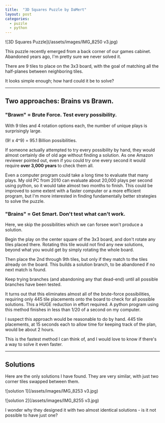 ```yaml
---
title:  "3D Squares Puzzle by DaMert"
layout: post
categories:
  - puzzle
  - python
---
```


![3D Squares Puzzle](/assets/images/IMG_8250 v3.jpg)

This puzzle recently emerged from a back corner of our games cabinet.  Abandoned years ago, I'm pretty sure we never solved it.

There are 9 tiles to place on the 3x3 board, with the goal of matching all the half-planes between neighboring tiles.

It looks simple enough; how hard could it be to solve?

---

## Two approaches: Brains vs Brawn.

### "Brawn" = Brute Force.  Test every possibility.

With 9 tiles and 4 rotation options each, the number of unique plays is surprisingly large.

(9! x 4^9) = 95.1 Billion possibilities.

If someone actually attempted to try every possibility by hand, they would almost certainly die of old age without finding a solution.  As one Amazon reviewer pointed out, even if you could try one every second it would require **over 3,000 years** to check them all.

Even a computer program could take a long time to evaluate that many plays.  My old PC from 2010 can evaluate about 20,000 plays per second using python, so it would take almost two months to finish.  This could be improved to some extent with a faster computer or a more efficient program, but I'm more interested in finding fundamentally better strategies to solve the puzzle.

### "Brains" = Get Smart.  Don't test what can't work.
Here, we skip the possibilities which we can forsee won't produce a solution.

Begin the play on the center square of the 3x3 board, and don't rotate any tiles placed there.  Rotating this tile would not find any new solutions, beyond what you would get by simply rotating the whole board.

Then place the 2nd through 9th tiles, but only if they match to the tiles already on the board.  This builds a solution branch, to be abandoned if no next match is found.

Keep trying branches (and abandoning any that dead-end) until all possible branches have been tested.

It turns out that this eliminates almost all of the brute-force possibilities, requiring only 445 tile placements onto the board to check for all possible solutions.  This a HUGE reduction in effort required.  A python program using this method finishes in less than 1/20 of a second on my computer.

I suspect this approach would be reasonable to do by hand.  445 tile placements, at 15 seconds each to allow time for keeping track of the plan, would be about 2 hours.

This is the fastest method I can think of, and I would love to know if there's a way to solve it even faster.

---

## Solutions
Here are the only solutions I have found.  They are very similar, with just two corner tiles swapped between them.

![solution 1](/assets/images/IMG_8253 v3.jpg)

![solution 2](/assets/images/IMG_8255 v3.jpg)

I wonder why they designed it with two almost identical solutions - is it not possible to have just one?
